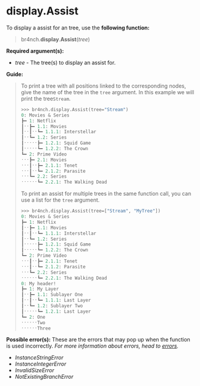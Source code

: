 # display.Assist

To display a assist for an tree, use the **following function:**

> br4nch.**display**.**Assist**(*tree*)

**Required argument(s):**

- *tree* - The tree(s) to display an assist for.

**Guide:**

> To print a tree with all positions linked to the corresponding nodes, give the name of the tree in the `tree` argument. In this example we will print the tree`Stream`.
>
> ```python
> >>> br4nch.display.Assist(tree="Stream")
> 0: Movies & Series
> ┣━ 1: Netflix
> ┃ˑˑ┣━ 1.1: Movies
> ┃ˑˑ┃ˑˑ┗━ 1.1.1: Interstellar
> ┃ˑˑ┗━ 1.2: Series
> ┃ˑˑˑˑˑ┣━ 1.2.1: Squid Game
> ┃ˑˑˑˑˑ┗━ 1.2.2: The Crown
> ┗━ 2: Prime Video
> ˑˑˑ┣━ 2.1: Movies
> ˑˑˑ┃ˑˑ┣━ 2.1.1: Tenet
> ˑˑˑ┃ˑˑ┗━ 2.1.2: Parasite
> ˑˑˑ┗━ 2.2: Series
> ˑˑˑˑˑˑ┗━ 2.2.1: The Walking Dead
> ```
>
> To print an assist for multiple trees in the same function call, you can use a list for the `tree` argument.
>
> ```python
> >>> br4nch.display.Assist(tree=["Stream", "MyTree"])
> 0: Movies & Series
> ┣━ 1: Netflix
> ┃ˑˑ┣━ 1.1: Movies
> ┃ˑˑ┃ˑˑ┗━ 1.1.1: Interstellar
> ┃ˑˑ┗━ 1.2: Series
> ┃ˑˑˑˑˑ┣━ 1.2.1: Squid Game
> ┃ˑˑˑˑˑ┗━ 1.2.2: The Crown
> ┗━ 2: Prime Video
> ˑˑˑ┃ˑˑ┣━ 2.1.1: Tenet
> ˑˑˑ┃ˑˑ┗━ 2.1.2: Parasite
> ˑˑˑ┗━ 2.2: Series
> ˑˑˑˑˑˑ┗━ 2.2.1: The Walking Dead
> 0: My header!
> ┣━ 1: My Layer
> ┃ˑˑ┣━ 1.1: Sublayer One
> ┃ˑˑ┃ˑˑ┗━ 1.1.1: Last Layer
> ┃ˑˑ┗━ 1.2: Sublayer Two
> ┃ˑˑˑˑˑ┗━ 1.2.1: Last Layer
> ┗━ 2: One
> ˑˑˑˑˑˑTwo
> ˑˑˑˑˑˑThree
> ```

**Possible error(s):**
These are the errors that may pop up when the function is used incorrectly.
*For more information about errors, head to [errors](../../guides/errors.md).*

- *InstanceStringError*
- *InstanceIntegerError*
- *InvalidSizeError*
- *NotExistingBranchError*

